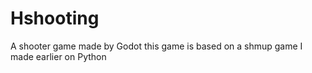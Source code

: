 # Hshooting
A shooter game made by Godot
this game is based on a shmup game I made earlier on Python

